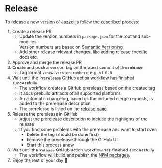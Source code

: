 # Release

To release a new version of Jazzer.js follow the described process:

1. Create a release PR
   - Update the version numbers in `package.json` for the root and sub-modules  
     Version numbers are based on [Semantic Versioning](https://semver.org)
   - Add other release relevant changes, like adding release specific docs etc.
2. Approve and merge the release PR
3. Create and push a version tag on the latest commit of the release
   - Tag format `v<new-version-number>`, e.g. `v1.0.0`
4. Wait until the `Prerelease` GitHub action workflow has finished successfully
   - The workflow creates a GitHub prerelease based on the created tag
   - It adds prebuild artifacts of all supported platforms
   - An automatic changelog, based on the included merge requests, is added to
     the prerelease description
   - The prerelease is listed on the
     [release page](https://github.com/CodeIntelligenceTesting/jazzer.js/releases)
5. Release the prerelease in GitHub
   - Adjust the prerelease description to include the highlights of the release
   - If you find some problems with the prerelease and want to start over:
     - Delete the tag (should be done first)
     - Remove the prerelease through the GitHub UI
     - Start this process anew
6. Wait until the `Release` GitHub action workflow has finished successfully
   - The workflow will build and publish the
     [NPM packages](https://www.npmjs.com/package/@jazzer.js/core).
7. Enjoy the rest of your day 🎂
